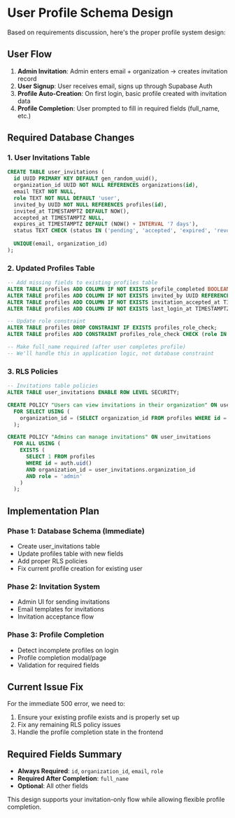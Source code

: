 # User Profile Schema Design

Based on requirements discussion, here's the proper profile system design:

## **User Flow**
1. **Admin Invitation**: Admin enters email + organization → creates invitation record
2. **User Signup**: User receives email, signs up through Supabase Auth
3. **Profile Auto-Creation**: On first login, basic profile created with invitation data
4. **Profile Completion**: User prompted to fill in required fields (full_name, etc.)

## **Required Database Changes**

### **1. User Invitations Table**
```sql
CREATE TABLE user_invitations (
  id UUID PRIMARY KEY DEFAULT gen_random_uuid(),
  organization_id UUID NOT NULL REFERENCES organizations(id),
  email TEXT NOT NULL,
  role TEXT NOT NULL DEFAULT 'user',
  invited_by UUID NOT NULL REFERENCES profiles(id),
  invited_at TIMESTAMPTZ DEFAULT NOW(),
  accepted_at TIMESTAMPTZ NULL,
  expires_at TIMESTAMPTZ DEFAULT (NOW() + INTERVAL '7 days'),
  status TEXT CHECK (status IN ('pending', 'accepted', 'expired', 'revoked')) DEFAULT 'pending',
  
  UNIQUE(email, organization_id)
);
```

### **2. Updated Profiles Table**
```sql
-- Add missing fields to existing profiles table
ALTER TABLE profiles ADD COLUMN IF NOT EXISTS profile_completed BOOLEAN DEFAULT FALSE;
ALTER TABLE profiles ADD COLUMN IF NOT EXISTS invited_by UUID REFERENCES profiles(id);
ALTER TABLE profiles ADD COLUMN IF NOT EXISTS invitation_accepted_at TIMESTAMPTZ;
ALTER TABLE profiles ADD COLUMN IF NOT EXISTS last_login_at TIMESTAMPTZ;

-- Update role constraint
ALTER TABLE profiles DROP CONSTRAINT IF EXISTS profiles_role_check;
ALTER TABLE profiles ADD CONSTRAINT profiles_role_check CHECK (role IN ('admin', 'user'));

-- Make full_name required (after user completes profile)
-- We'll handle this in application logic, not database constraint
```

### **3. RLS Policies**
```sql
-- Invitations table policies
ALTER TABLE user_invitations ENABLE ROW LEVEL SECURITY;

CREATE POLICY "Users can view invitations in their organization" ON user_invitations
  FOR SELECT USING (
    organization_id = (SELECT organization_id FROM profiles WHERE id = auth.uid())
  );

CREATE POLICY "Admins can manage invitations" ON user_invitations
  FOR ALL USING (
    EXISTS (
      SELECT 1 FROM profiles 
      WHERE id = auth.uid() 
      AND organization_id = user_invitations.organization_id 
      AND role = 'admin'
    )
  );
```

## **Implementation Plan**

### **Phase 1: Database Schema (Immediate)**
- Create user_invitations table
- Update profiles table with new fields
- Add proper RLS policies
- Fix current profile creation for existing user

### **Phase 2: Invitation System**
- Admin UI for sending invitations
- Email templates for invitations
- Invitation acceptance flow

### **Phase 3: Profile Completion**
- Detect incomplete profiles on login
- Profile completion modal/page
- Validation for required fields

## **Current Issue Fix**

For the immediate 500 error, we need to:
1. Ensure your existing profile exists and is properly set up
2. Fix any remaining RLS policy issues
3. Handle the profile completion state in the frontend

## **Required Fields Summary**
- **Always Required**: `id`, `organization_id`, `email`, `role`
- **Required After Completion**: `full_name`
- **Optional**: All other fields

This design supports your invitation-only flow while allowing flexible profile completion.